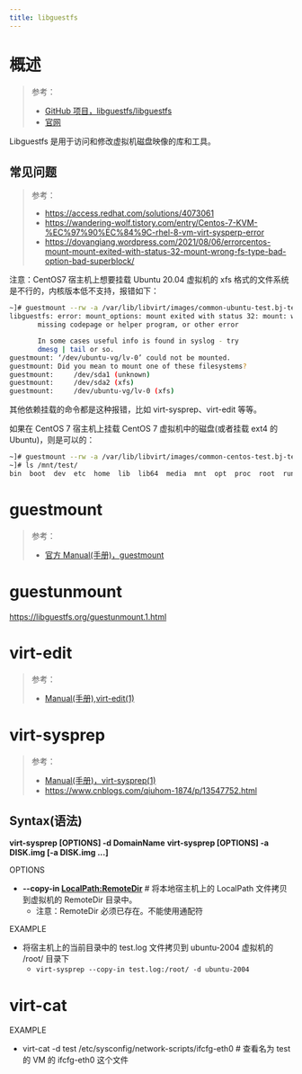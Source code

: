 ```yaml
---
title: libguestfs
---
```


# 概述

> 参考：
> - [GitHub 项目，libguestfs/libguestfs](https://github.com/libguestfs/libguestfs)
> - [官网](https://libguestfs.org/)

Libguestfs 是用于访问和修改虚拟机磁盘映像的库和工具。

## 常见问题

> 参考：
> - <https://access.redhat.com/solutions/4073061>
> - <https://wandering-wolf.tistory.com/entry/Centos-7-KVM-%EC%97%90%EC%84%9C-rhel-8-vm-virt-sysperp-error>
> - <https://dovangiang.wordpress.com/2021/08/06/errorcentos-mount-mount-exited-with-status-32-mount-wrong-fs-type-bad-option-bad-superblock/>

注意：CentOS7 宿主机上想要挂载 Ubuntu 20.04 虚拟机的 xfs 格式的文件系统是不行的，内核版本低不支持，报错如下：

```bash
~]# guestmount --rw -a /var/lib/libvirt/images/common-ubuntu-test.bj-test.qcow2 -m /dev/ubuntu-vg/lv-0 /mnt/test
libguestfs: error: mount_options: mount exited with status 32: mount: wrong fs type, bad option, bad superblock on /dev/mapper/ubuntu--vg-lv--0,
       missing codepage or helper program, or other error

       In some cases useful info is found in syslog - try
       dmesg | tail or so.
guestmount: ‘/dev/ubuntu-vg/lv-0’ could not be mounted.
guestmount: Did you mean to mount one of these filesystems?
guestmount: 	/dev/sda1 (unknown)
guestmount: 	/dev/sda2 (xfs)
guestmount: 	/dev/ubuntu-vg/lv-0 (xfs)
```

其他依赖挂载的命令都是这种报错，比如 virt-sysprep、virt-edit 等等。

如果在 CentOS 7 宿主机上挂载 CentOS 7 虚拟机中的磁盘(或者挂载 ext4 的 Ubuntu)，则是可以的：

```bash
~]# guestmount --rw -a /var/lib/libvirt/images/common-centos-test.bj-test.qcow2 -m /dev/vg1/root /mnt/test
~]# ls /mnt/test/
bin  boot  dev  etc  home  lib  lib64  media  mnt  opt  proc  root  run  sbin  srv  sys  tmp  usr  var
```

# guestmount

> 参考：
> - [官方 Manual(手册)，guestmount](https://libguestfs.org/guestmount.1.html)

# guestunmount

<https://libguestfs.org/guestunmount.1.html>

# virt-edit

> 参考：
> - [Manual(手册),virt-edit(1)](https://libguestfs.org/virt-edit.1.html)

# virt-sysprep

> 参考：
> - [Manual(手册)，virt-sysprep(1)](https://libguestfs.org/virt-sysprep.1.html)
> - <https://www.cnblogs.com/qiuhom-1874/p/13547752.html>

## Syntax(语法)

**virt-sysprep \[OPTIONS] -d DomainName**
**virt-sysprep \[OPTIONS] -a DISK.img \[-a DISK.img ...]**

OPTIONS

- **--copy-in <LocalPath:RemoteDir>** # 将本地宿主机上的 LocalPath 文件拷贝到虚拟机的 RemoteDir 目录中。
  - 注意：RemoteDir 必须已存在。不能使用通配符

EXAMPLE

- 将宿主机上的当前目录中的 test.log 文件拷贝到 ubuntu-2004 虚拟机的 /root/ 目录下
  - `virt-sysprep --copy-in test.log:/root/ -d ubuntu-2004`

# virt-cat

EXAMPLE

- virt-cat -d test /etc/sysconfig/network-scripts/ifcfg-eth0 # 查看名为 test 的 VM 的 ifcfg-eth0 这个文件
